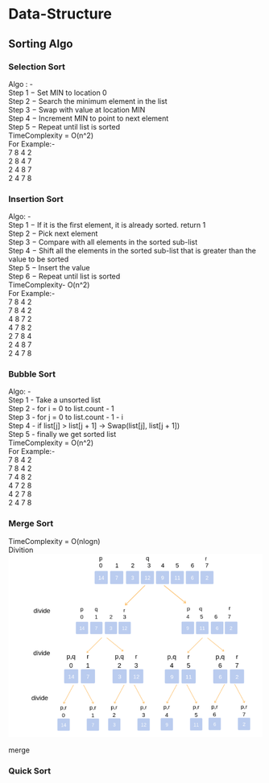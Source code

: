 # Data-Structure
## Sorting Algo
### Selection Sort
Algo : - <br />
Step 1 − Set MIN to location 0 <br />
Step 2 − Search the minimum element in the list <br />
Step 3 − Swap with value at location MIN <br />
Step 4 − Increment MIN to point to next element <br />
Step 5 − Repeat until list is sorted <br />
TimeComplexity = O(n^2) <br />
For Example:- <br />
    7   8   4   2 <br />
    2   8   4   7 <br />
    2   4   8   7 <br />
    2   4   7   8 <br />
### Insertion Sort
Algo: - <br />
Step 1 − If it is the first element, it is already sorted. return 1 <br />
Step 2 − Pick next element <br />
Step 3 − Compare with all elements in the sorted sub-list <br />
Step 4 − Shift all the elements in the sorted sub-list that is greater than the  
value to be sorted <br />
Step 5 − Insert the value <br />
Step 6 − Repeat until list is sorted <br />
TimeComplexity- O(n^2) <br />
For Example:- <br />
7   8   4   2 <br />
7   8   4   2 <br />
4   8   7   2 <br />
4   7   8   2 <br />
2   7   8   4 <br />
2   4   8   7 <br />
2   4   7   8 <br />
### Bubble Sort
Algo: - <br />
Step 1 - Take a unsorted list<br />
Step 2 - for i = 0 to list.count - 1<br />
Step 3 - for j = 0 to list.count - 1 - i <br />
Step 4 - if list[j] > list[j + 1] -> Swap(list[j], list[j + 1])<br />
Step 5 - finally we get sorted list<br />
TimeComplexity = O(n^2)<br />
For Example:- <br />
7   8   4   2 <br />
7   8   4   2 <br />
7   4   8   2 <br />
4   7   2   8 <br />
4   2   7   8 <br />
2   4   7   8 <br />
### Merge Sort
TimeComplexity = O(nlogn)<br/>
Divition
<img src="https://github.com/enggrakeshcse/Data-Structure/blob/Sorting-Algo/Sort-Algo/Images/Screen%20Shot%202019-08-07%20at%201.03.14%20PM.png" /> <br />

merge
<imp src = "https://github.com/enggrakeshcse/Data-Structure/blob/Sorting-Algo/Sort-Algo/Images/merge.png" /> 

### Quick Sort 
<imp src = "https://github.com/enggrakeshcse/Data-Structure/blob/Sorting-Algo/Sort-Algo/Images/quick_sort.jpg" />
